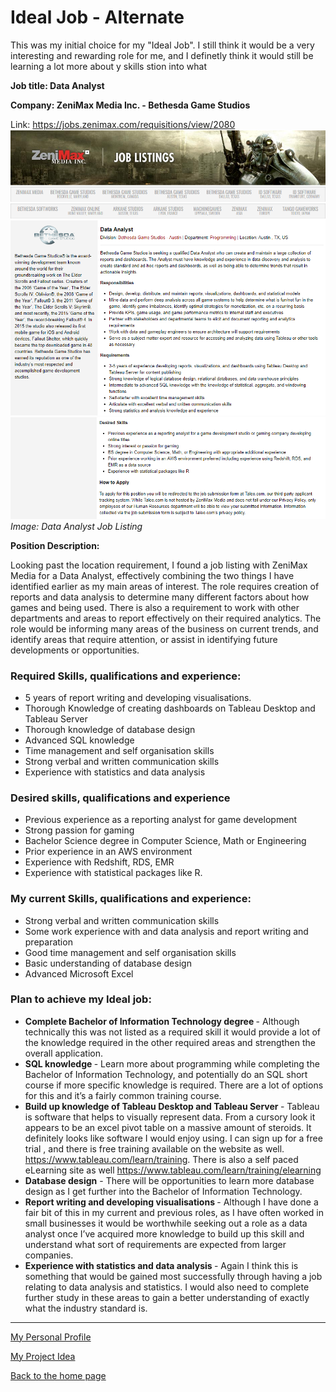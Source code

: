 # Ideal Job - Alternate

This was my initial choice for my "Ideal Job".  I still think it would be a very interesting and rewarding role for me, and I definetly think it would still be learning a lot more about y skills stion into what

<b>Job title: Data Analyst

Company: ZeniMax Media Inc. - Bethesda Game Studios </b>

Link: https://jobs.zenimax.com/requisitions/view/2080
<img src="Job2.1.png" alt="Job2.1">
<img src="Job2.2.png" alt="Job2.2">
<i>Image: Data Analyst Job Listing</i>
  
<b>Position Description:</b>

Looking past the location requirement, I found a job listing with ZeniMax Media for a Data Analyst, effectively combining the two things I have identified earlier as my main areas of interest.  The role requires creation of reports and data analysis to determine many different factors about how games and being used.  There is also a requirement to work with other departments and areas to report effectively on their required analytics.  The role would be informing many areas of the business on current trends, and identify areas that require attention, or assist in identifying future developments or opportunities.

### Required Skills, qualifications and experience:
- 5 years of report writing and developing visualisations.  
- Thorough Knowledge of creating dashboards on Tableau Desktop and Tableau Server
- Thorough knowledge of database design
- Advanced SQL knowledge
- Time management and self organisation skills
- Strong verbal and written communication skills 
- Experience with statistics and data analysis

### Desired skills, qualifications and experience
- Previous experience as a reporting analyst for game development 
- Strong passion for gaming
- Bachelor Science degree in Computer Science, Math or Engineering
- Prior experience in an AWS environment
- Experience with Redshift, RDS, EMR
- Experience with statistical packages like R.

### My current Skills, qualifications and experience:
- Strong verbal and written communication skills 
- Some work experience with and data analysis and report writing and preparation
- Good time management and self organisation skills
- Basic understanding of database design
- Advanced Microsoft Excel

### Plan to achieve my Ideal job:

- <b>Complete Bachelor of Information Technology degree </b>- Although technically this was not listed as a required skill it would provide a lot of the knowledge required in the other required areas and strengthen the overall application.   
- <b>SQL knowledge </b>-  Learn more about programming while completing the Bachelor of Information Technology, and potentially do an SQL short course if more specific knowledge is required.  There are a lot of options for this and it’s a fairly common training course.
- <b>Build up knowledge of Tableau Desktop and Tableau Server </b>- Tableau is software that helps to visually represent data.  From a cursory look it appears to be an excel pivot table on a massive amount of steroids.  It definitely looks like software I would enjoy using.  I can sign up for a free trial , and there is free training available on the website as well.    https://www.tableau.com/learn/training.  There is also a self paced eLearning site as well https://www.tableau.com/learn/training/elearning 
- <b>Database design</b> - There will be opportunities to learn more database design as I get further into the Bachelor of Information Technology.  
- <b>Report writing and developing visualisations </b>- Although I have done a fair bit of this in my current and previous roles, as I have often worked in small businesses it would be worthwhile seeking out a role as a data analyst once I’ve acquired more knowledge  to build up this skill and understand what sort of requirements are expected from larger companies.
- <b>Experience with statistics and data analysis </b>- Again I think this is something that would be gained most successfully through having a job relating to data analysis and statistics.  I would also need to complete further study in these areas to gain a better understanding of exactly what the industry standard is.   

<hr>

<p><a href="https://leevdb.github.io/Lee-van-den-Blink/profile">My Personal Profile</a></p>
<p><a href="https://leevdb.github.io/Lee-van-den-Blink/Project">My Project Idea</a></p>
<p><a href="https://leevdb.github.io/Lee-van-den-Blink/">Back to the home page</a></p>
